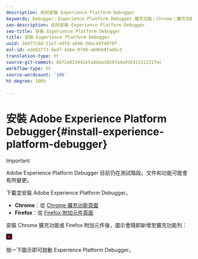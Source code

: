 ```yaml
---
description: 如何安裝 Experience Platform Debugger
keywords: Debugger；Experience Platform Debugger 擴充功能；Chrome；擴充功能；安裝
seo-description: 如何安裝 Experience Platform Debugger
seo-title: 安裝 Experience Platform Debugger
title: 安裝 Experience Platform Debugger
uuid: 16d77c6d-11e7-4dfd-a846-3dace9f4070f
exl-id: add83773-dad7-4abe-9740-a69eb8fadbc3
translation-type: ht
source-git-commit: 8672a623442e5a0daa10597a4a93631131221fec
workflow-type: ht
source-wordcount: '106'
ht-degree: 100%

---
```


# 安裝 Adobe Experience Platform Debugger{#install-experience-platform-debugger}

>[!IMPORTANT]
>
>Adobe Experience Platform Debugger 目前仍在測試階段。文件和功能可能會有所變更。

下載並安裝 Adobe Experience Platform Debugger。

* **Chrome**：從 [Chrome 擴充功能頁面](https://chrome.google.com/webstore/detail/adobe-experience-cloud-de/ocdmogmohccmeicdhlhhgepeaijenapj)
* **Firefox**：從 [Firefox 附加元件頁面](https://addons.mozilla.org/zh-TW/firefox/addon/adobe-experience-platform-dbg/)

安裝 Chrome 擴充功能或 Firefox 附加元件後，圖示會隨即新增至擴充功能列：

![](assets/start-icon.jpg)

按一下圖示即可啟動 Experience Platform Debugger。
